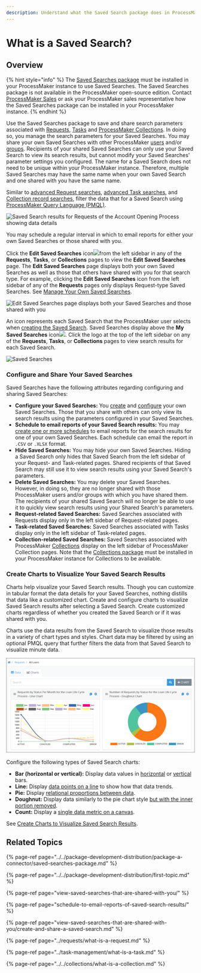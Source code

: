 ```yaml
---
description: Understand what the Saved Search package does in ProcessMaker.
---
```


# What is a Saved Search?

## Overview

{% hint style="info" %}
The [Saved Searches package](../../package-development-distribution/package-a-connector/saved-searches-package.md) must be installed in your ProcessMaker instance to use Saved Searches. The Saved Searches package is not available in the ProcessMaker open-source edition. Contact [ProcessMaker Sales](mailto:sales@processmaker.com) or ask your ProcessMaker sales representative how the Saved Searches package can be installed in your ProcessMaker instance.
{% endhint %}

Use the Saved Searches package to save and share search parameters associated with [Requests](../requests/what-is-a-request.md), [Tasks](../task-management/what-is-a-task.md) and [ProcessMaker Collections](../../collections/what-is-a-collection.md). In doing so, you manage the search parameters for your Saved Searches. You may share your own Saved Searches with other ProcessMaker [users](../../processmaker-administration/add-users/what-is-a-user.md) and/or [groups](../../processmaker-administration/assign-groups-to-users/what-is-a-group.md). Recipients of your shared Saved Searches can only use your Saved Search to view its search results, but cannot modify your Saved Searches' parameter settings you configured. The name for a Saved Search does not need to be unique within your ProcessMaker instance. Therefore, multiple Saved Searches may have the same name when your own Saved Search and one shared with you have the same name.

Similar to [advanced Request searches](../requests/search-for-a-request.md#advanced-search-for-a-request), [advanced Task searches](../task-management/search-for-a-task.md#advanced-search-for-a-task), and [Collection record searches](../../collections/manage-records-in-a-collection/search-for-a-record-in-a-collection.md#search-records-in-a-processmaker-collection), filter the data that for a Saved Search using [ProcessMaker Query Language \(PMQL\)](../search-processmaker-data-using-pmql.md).

![Saved Search results for Requests of the Account Opening Process showing data details ](../../.gitbook/assets/request-saved-search-data-tab-package.png)

You may schedule a regular interval in which to email reports for either your own Saved Searches or those shared with you.

Click the **Edit Saved Searches** icon![](../../.gitbook/assets/configure-process-icon-processes-page-processes.png)from the left sidebar in any of the **Requests**, **Tasks**, or **Collections** pages to view the **Edit Saved Searches** page. The **Edit Saved Searches** page displays both your own Saved Searches as well as those that others have shared with you for that search type. For example, clicking the **Edit Saved Searches** icon from the left sidebar of any of the **Requests** pages only displays Request-type Saved Searches. See [Manage Your Own Saved Searches](view-saved-searches-that-are-shared-with-you/view-saved-searches.md#manage-your-own-saved-searches).

![Edit Saved Searches page displays both your Saved Searches and those shared with you](../../.gitbook/assets/edit-saved-searches-request-package.png)

An icon represents each Saved Search that the ProcessMaker user selects when [creating the Saved Search](view-saved-searches-that-are-shared-with-you/create-and-share-a-saved-search.md). Saved Searches display above the **My Saved Searches** icon![](../../.gitbook/assets/save-search-icon-package-requests-tasks.png). Click the logo at the top of the left sidebar on any of the **Requests**, **Tasks**, or **Collections** pages to view search results for each Saved Search.

![Saved Searches](../../.gitbook/assets/requests-sidebar-saved-searches-package.png)

### Configure and Share Your Saved Searches

Saved Searches have the following attributes regarding configuring and sharing Saved Searches:

* **Configure your Saved Searches:** You [create](view-saved-searches-that-are-shared-with-you/create-and-share-a-saved-search.md) and [configure](view-saved-searches-that-are-shared-with-you/configure-a-saved-search.md) your own Saved Searches. Those that you share with others can only view its search results using the parameters configured in your Saved Searches.
* **Schedule to email reports of your Saved Search results:** You may [create one or more schedules](schedule-to-email-reports-of-saved-search-results/schedule-an-interval-to-email-reports.md) to email reports for the search results for one of your own Saved Searches. Each schedule can email the report in `.CSV` or `.XLSX` format.
* **Hide Saved Searches:** You may hide your own Saved Searches. Hiding a Saved Search only hides that Saved Search from the left sidebar of your Request- and Task-related pages. Shared recipients of that Saved Search may still use it to view search results using your Saved Search's parameters.
* **Delete Saved Searches:** You may delete your Saved Searches. However, in doing so, they are no longer shared with those ProcessMaker users and/or groups with which you have shared them. The recipients of your shared Saved Search will no longer be able to use it to quickly view search results using your Shared Search's parameters.
* **Request-related Saved Searches:** Saved Searches associated with Requests display only in the left sidebar of Request-related pages.
* **Task-related Saved Searches:** Saved Searches associated with Tasks display only in the left sidebar of Task-related pages.
* **Collection-related Saved Searches:** Saved Searches associated with ProcessMaker [Collections](../../collections/what-is-a-collection.md) display on the left sidebar of ProcessMaker Collection pages. Note that the [Collections package](../../package-development-distribution/package-a-connector/collections.md) must be installed in your ProcessMaker instance for Collections to be available.

### Create Charts to Visualize Your Saved Search Results

Charts help visualize your Saved Search results. Though you can customize in tabular format the data details for your Saved Searches, nothing distills that data like a customized chart. Create and configure charts to visualize Saved Search results after selecting a Saved Search. Create customized charts regardless of whether you created the Saved Search or if it was shared with you.

Charts use the data results from the Saved Search to visualize those results in a variety of chart types and styles. Chart data may be filtered by using an optional PMQL query that further filters the data from that Saved Search to visualize minute data.

![Saved Search results for Requests of the &quot;All Loans&quot; Process showing charts](../../.gitbook/assets/request-type-charts-tab-saved-search-package.png)

Configure the following types of Saved Search charts:

* **Bar \(horizontal or vertical\):** Display data values in [horizontal](create-charts-to-visualize-saved-search-results/overview-of-saved-search-charts.md#bar-chart-horizontal) or [vertical](create-charts-to-visualize-saved-search-results/overview-of-saved-search-charts.md#bar-chart-vertical) bars.
* **Line:** Display [data points on a line](create-charts-to-visualize-saved-search-results/overview-of-saved-search-charts.md#line-chart) to show how that data trends.
* **Pie:** Display [relational proportions between data](create-charts-to-visualize-saved-search-results/overview-of-saved-search-charts.md#pie-chart).
* **Doughnut:** Display data similarly to the pie chart style [but with the inner portion removed](create-charts-to-visualize-saved-search-results/overview-of-saved-search-charts.md#doughnut-chart).
* **Count:** Display a [single data metric on a canvas](create-charts-to-visualize-saved-search-results/overview-of-saved-search-charts.md#count).

See [Create Charts to Visualize Saved Search Results](create-charts-to-visualize-saved-search-results/).

## Related Topics

{% page-ref page="../../package-development-distribution/package-a-connector/saved-searches-package.md" %}

{% page-ref page="../../package-development-distribution/first-topic.md" %}

{% page-ref page="view-saved-searches-that-are-shared-with-you/" %}

{% page-ref page="schedule-to-email-reports-of-saved-search-results/" %}

{% page-ref page="view-saved-searches-that-are-shared-with-you/create-and-share-a-saved-search.md" %}

{% page-ref page="../requests/what-is-a-request.md" %}

{% page-ref page="../task-management/what-is-a-task.md" %}

{% page-ref page="../../collections/what-is-a-collection.md" %}

